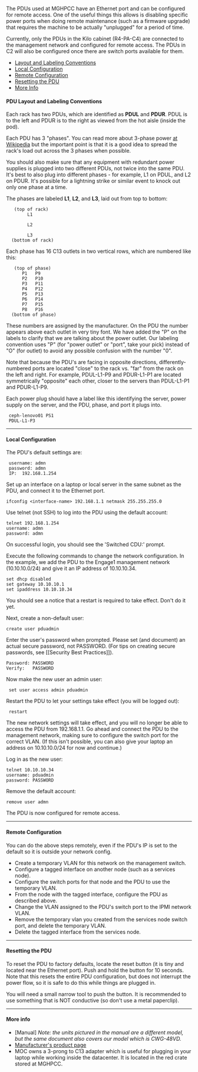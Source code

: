 The PDUs used at MGHPCC have an Ethernet port and can be configured for remote access.  One of the useful things this allows is disabling specific power ports when doing remote maintenance (such as a firmware upgrade) that requires the machine to be actually "unplugged" for a period of time.

Currently, only the PDUs in the Kilo cabinet (R4-PA-C4) are connected to the management network and configured for remote access.  The PDUs in C2 will also be configured once there are switch ports available for them.

* [Layout and Labeling Conventions](#pdu-layout-and-labeling-conventions) 
* [Local Configuration](#local-configuration)
* [Remote Configuration](#remote-configuration)
* [Resetting the PDU](#resetting-the-pdu)
* [More Info](#more-info)

#### PDU Layout and Labeling Conventions

Each rack has two PDUs, which are identified as **PDUL** and **PDUR**.  PDUL is to the left and PDUR is to the right as viewed from the hot aisle (inside the pod).

Each PDU has 3 "phases".  You can read more about 3-phase power [at Wikipedia](https://en.wikipedia.org/wiki/Three-phase_electric_power) but the important point is that it is a good idea to spread the rack's load out across the 3 phases when possible.  

You should also make sure that any equipment with redundant power supplies is plugged into two different PDUs, not twice into the same PDU.  It's best to also plug into different phases - for example, L1 on PDUL, and L2 on PDUR.  It's possible for a lightning strike or similar event to knock out only one phase at a time.

The phases are labeled **L1**, **L2**, and **L3**, laid out from top to bottom:

       (top of rack)
            L1

            L2 

            L3 
      (bottom of rack)

Each phase has 16 C13 outlets in two vertical rows, which are numbered like this:

       (top of phase)
          P1   P9
          P2   P10
          P3   P11
          P4   P12
          P5   P13
          P6   P14
          P7   P15
          P8   P16
      (bottom of phase)

These numbers are assigned by the manufacturer. On the PDU the number appears above each outlet in very tiny font.  We have added the "P" on the labels to clarify that we are talking about the power outlet.  Our labeling convention uses "P" (for "power outlet" or "port", take your pick) instead of "O" (for outlet) to avoid any possible confusion with the number "0".

Note that because the PDU's are facing in opposite directions, differently-numbered ports are located "close" to the rack vs. "far" from the rack on the left and right.  For example, PDUL-L1-P9 and PDUR-L1-P1 are located symmetrically "opposite" each other, closer to the servers than PDUL-L1-P1 and PDUR-L1-P9.

Each power plug should have a label like this identifying the server, power supply on the server, and the PDU, phase, and port it plugs into.

     ceph-lenovo01 PS1
     PDUL-L1-P3

***

#### Local Configuration

The PDU's default settings are:

     username: admn
     password: admn
     IP:  192.168.1.254

Set up an interface on a laptop or local server in the same subnet as the PDU, and connect it to the Ethernet port.
    
    ifconfig <interface-name> 192.168.1.1 netmask 255.255.255.0

Use telnet (not SSH) to log into the PDU using the default account:

    telnet 192.168.1.254
    username: admn
    password: admn

On successful login, you should see the 'Switched CDU:' prompt.  

Execute the following commands to change the network configuration.  In the example, we add the PDU to the Engage1 management network (10.10.10.0/24) and give it an IP address of 10.10.10.34.

    set dhcp disabled
    set gateway 10.10.10.1
    set ipaddress 10.10.10.34

You should see a notice that a restart is required to take effect.  Don't do it yet.

Next, create a non-default user:

    create user pduadmin

Enter the user's password when prompted.  Please set (and document) an actual secure password, not PASSWORD.  (For tips on creating secure passwords, see [[Security Best Practices]]).

    Password: PASSWORD
    Verify:   PASSWORD

Now make the new user an admin user:
  
     set user access admin pduadmin

Restart the PDU to let your settings take effect (you will be logged out):
    
     restart

The new network settings will take effect, and you will no longer be able to access the PDU from 192.168.1.1.  Go ahead and connect the PDU to the management network, making sure to configure the switch port for the correct VLAN.  (If this isn't possible, you can also give your laptop an address on 10.10.10.0/24 for now and continue.)

Log in as the new user:

    telnet 10.10.10.34
    username: pduadmin
    password: PASSWORD

Remove the default account:

    remove user admn

The PDU is now configured for remote access.

***

#### Remote Configuration

You can do the above steps remotely, even if the PDU's IP is set to the default so it is outside your network config.
* Create a temporary VLAN for this network on the management switch.
* Configure a tagged interface on another node (such as a services node).
* Configure the switch ports for that node and the PDU to use the temporary VLAN.
* From the node with the tagged interface, configure the PDU as described above.
* Change the VLAN assigned to the PDU's switch port to the IPMI network VLAN. 
* Remove the temporary vlan you created from the services node switch port, and delete the temporary VLAN.
* Delete the tagged interface from the services node.

***

#### Resetting the PDU

To reset the PDU to factory defaults, locate the reset button (it is tiny and located near the Ethernet port).  Push and hold the button for 10 seconds.  Note that this resets the entire PDU configuration, but does not interrupt the power flow, so it is safe to do this while things are plugged in.

You will need a small narrow tool to push the button.  It is recommended to use something that is NOT conductive (so don't use a metal paperclip).

***

#### More info

* [Manual]<!--(301-0429-1_SWITCHED_POPS_CDU_v6-1_Sept12.pdf)--> *Note: the units pictured in the manual are a different model, but the same document also covers our model which is CWG-48VD.*
* [Manufacturer's product page](https://www.servertech.com/products/pops-per-outlet-power-sensing/pops-switched-cwg-48vd-vy-3ph-20-30a-with-pips)
* MOC owns a 3-prong to C13 adapter which is useful for plugging in your laptop while working inside the datacenter.  It is located in the red crate stored at MGHPCC.
